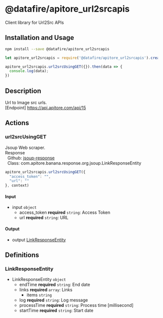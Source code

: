 # @datafire/apitore_url2srcapis

Client library for Url2Src APIs

## Installation and Usage
```bash
npm install --save @datafire/apitore_url2srcapis
```
```js
let apitore_url2srcapis = require('@datafire/apitore_url2srcapis').create();

apitore_url2srcapis.url2srcUsingGET({}).then(data => {
  console.log(data);
})
```

## Description

Url to Image src urls.<BR />[Endpoint] https://api.apitore.com/api/15

## Actions

### url2srcUsingGET
Jsoup Web scraper.<BR />Response<BR />&nbsp; Github: <a href="https://github.com/keigohtr/apitore-response-parent/tree/master/jsoup-response">jsoup-response</a><BR />&nbsp; Class: com.apitore.banana.response.org.jsoup.LinkResponseEntity<BR />


```js
apitore_url2srcapis.url2srcUsingGET({
  "access_token": "",
  "url": ""
}, context)
```

#### Input
* input `object`
  * access_token **required** `string`: Access Token
  * url **required** `string`: URL

#### Output
* output [LinkResponseEntity](#linkresponseentity)



## Definitions

### LinkResponseEntity
* LinkResponseEntity `object`
  * endTime **required** `string`: End date
  * links **required** `array`: Links
    * items `string`
  * log **required** `string`: Log message
  * processTime **required** `string`: Process time [millisecond]
  * startTime **required** `string`: Start date


